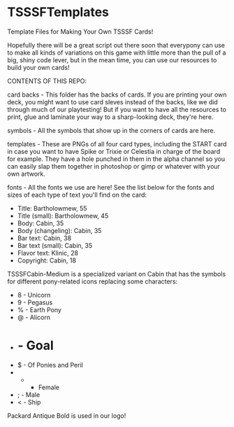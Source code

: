 TSSSFTemplates
==============

Template Files for Making Your Own TSSSF Cards!

Hopefully there will be a great script out there soon that everypony can use to make all kinds of variations on this game with little more than the pull of a big, shiny code lever, but in the mean time, you can use our resources to build your own cards!

CONTENTS OF THIS REPO:

card backs - This folder has the backs of cards.  If you are printing your own deck, you might want to use card sleves instead of the backs, like we did through much of our playtesting!  But if you want to have all the resources to print, glue and laminate your way to a sharp-looking deck, they're here.

symbols - All the symbols that show up in the corners of cards are here.

templates - These are PNGs of all four card types, including the START card in case you want to have Spike or Trixie or Celestia in charge of the board for example.  They have a hole punched in them in the alpha channel so you can easily slap them together in photoshop or gimp or whatever with your own artwork.

fonts - All the fonts we use are here! See the list below for the fonts and sizes of each type of text you'll find on the card:

 - Title: Bartholowmew, 55
 - Title (small): Bartholowmew, 45
 - Body: Cabin, 35
 - Body (changeling): Cabin, 35
 - Bar text: Cabin, 38
 - Bar text (small): Cabin, 35
 - Flavor text: Klinic, 28
 - Copyright: Cabin, 18
 
TSSSFCabin-Medium is a specialized variant on Cabin that has the symbols for different pony-related icons replacing some characters:
 * 8 - Unicorn
 * 9 - Pegasus
 * % - Earth Pony
 * @ - Alicorn
 * # - Goal
 * $ - Of Ponies and Peril
 * * - Female
 * ; - Male
 * < - Ship

Packard Antique Bold is used in our logo!
